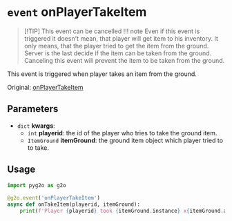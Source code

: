 # `event` onPlayerTakeItem
> [!TIP] This event can be cancelled
!!! note
    Even if this event is triggered it doesn't mean, that player will get item to his inventory. It only means, that the player tried to get the item from the ground. Server is the last decide if the item can be taken from the ground. Canceling this event will prevent the item to be taken from the ground.

This event is triggered when player takes an item from the ground.

Original: [onPlayerTakeItem](https://gothicmultiplayerteam.gitlab.io/docs/0.3.0/script-reference/server-events/player/onPlayerTakeItem/)

## Parameters
* `dict` **kwargs**:
    * `int` **playerid**: the id of the player who tries to take the ground item.
    * `ItemGround` **itemGround**: the ground item object which player tried to to take.
    
## Usage
```python
import pyg2o as g2o
        
@g2o.event('onPlayerTakeItem')
async def onTakeItem(playerid, itemGround):
    print(f'Player {playerid} took {itemGround.instance} x{itemGround.amount}')
```